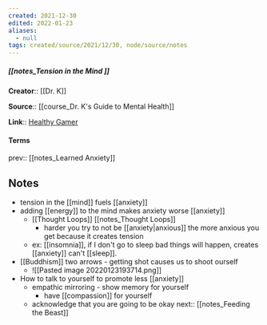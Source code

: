 ```yaml
---
created: 2021-12-30 
edited: 2022-01-23
aliases:
  - null
tags: created/source/2021/12/30, node/source/notes
---
```


##### [[notes_Tension in the Mind ]]
**Creator**:: [[Dr. K]]
 
**Source**:: [[course_Dr. K's Guide to Mental Health]]

**Link**:: [Healthy Gamer](https://coaching.healthygamer.gg/guide/lessons/tension-in-the-mind)

#### Terms
prev:: [[notes_Learned Anxiety]]
## Notes
- tension in the [[mind]] fuels [[anxiety]]
- adding [[energy]] to the mind makes anxiety worse [[anxiety]]
	- [[Thought Loops]] [[notes_Thought Loops]]
		- harder you try to not be [[anxiety|anxious]] the more anxious you get because it creates tension
	- ex: [[insomnia]], if I don't go to sleep bad things will happen, creates [[anxiety]] can't [[sleep]].
- [[Buddhism]] two arrows - getting shot causes us to shoot ourself
	- ![[Pasted image 20220123193714.png]]
- How to talk to yourself to promote less [[anxiety]]
	- empathic mirroring - show memory for yourself
		- have [[compassion]] for yourself
	- acknowledge that you are going to be okay
next:: [[notes_Feeding the Beast]]
